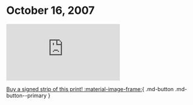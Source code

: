 # October 16, 2007

![](https://www.achewood.com/comic.php?date=10162007)

[Buy a signed strip of this print! :material-image-frame:](https://achewood-holiday-pop-up.myshopify.com/products/strip#10162007){ .md-button .md-button--primary }
